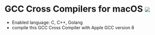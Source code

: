 GCC Cross Compilers for macOS ![](https://travis-ci.org/Luavis/homebrew-gcc_cross_compilers.svg?branch=master)
============================

* Enabled language: C, C++, Golang
* compile this GCC Cross Compiler with Apple GCC version 8
